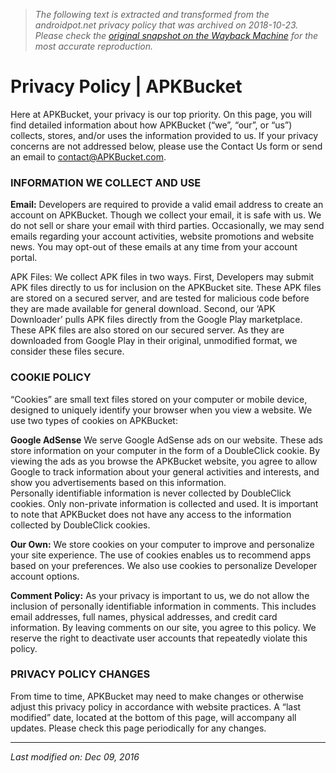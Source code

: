 > *The following text is extracted and transformed from the androidpot.net privacy policy that was archived on 2018-10-23. Please check the [original snapshot on the Wayback Machine](https://web.archive.org/web/20181023150341id_/https%3A//apkbucket.net/privacy-policy) for the most accurate reproduction.*

# Privacy Policy | APKBucket

Here at APKBucket, your privacy is our top priority. On this page, you will find detailed information about how APKBucket (“we”, “our”, or “us”) collects, stores, and/or uses the information provided to us. If your privacy concerns are not addressed below, please use the Contact Us form or send an email to contact@APKBucket.com. 

  


### INFORMATION WE COLLECT AND USE

**Email:** Developers are required to provide a valid email address to create an account on APKBucket. Though we collect your email, it is safe with us. We do not sell or share your email with third parties. Occasionally, we may send emails regarding your account activities, website promotions and website news. You may opt-out of these emails at any time from your account portal.

APK Files: We collect APK files in two ways. First, Developers may submit APK files directly to us for inclusion on the APKBucket site. These APK files are stored on a secured server, and are tested for malicious code before they are made available for general download. Second, our ‘APK Downloader’ pulls APK files directly from the Google Play marketplace. These APK files are also stored on our secured server. As they are downloaded from Google Play in their original, unmodified format, we consider these files secure.

  


### COOKIE POLICY

“Cookies” are small text files stored on your computer or mobile device, designed to uniquely identify your browser when you view a website. We use two types of cookies on APKBucket:

**Google AdSense** We serve Google AdSense ads on our website. These ads store information on your computer in the form of a DoubleClick cookie. By viewing the ads as you browse the APKBucket website, you agree to allow Google to track information about your general activities and interests, and show you advertisements based on this information.  
Personally identifiable information is never collected by DoubleClick cookies. Only non-private information is collected and used. It is important to note that APKBucket does not have any access to the information collected by DoubleClick cookies.

**Our Own:** We store cookies on your computer to improve and personalize your site experience. The use of cookies enables us to recommend apps based on your preferences. We also use cookies to personalize Developer account options.

**Comment Policy:** As your privacy is important to us, we do not allow the inclusion of personally identifiable information in comments. This includes email addresses, full names, physical addresses, and credit card information. By leaving comments on our site, you agree to this policy. We reserve the right to deactivate user accounts that repeatedly violate this policy.

  


### PRIVACY POLICY CHANGES

From time to time, APKBucket may need to make changes or otherwise adjust this privacy policy in accordance with website practices. A “last modified” date, located at the bottom of this page, will accompany all updates. Please check this page periodically for any changes.

  


* * *

_Last modified on: Dec 09, 2016_
